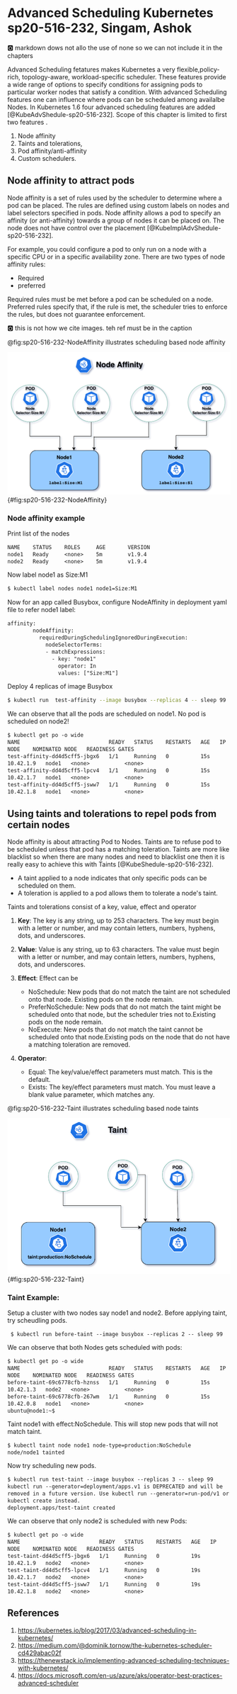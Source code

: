 # Advanced Scheduling Kubernetes sp20-516-232, Singam, Ashok


:o2: markdown dows not allo the use of none so we can not include it in the chapters
        
Advanced Scheduling fetatures makes Kubernetes a very flexible,policy-rich, topology-aware, workload-specific scheduler. These features provide a wide range of options to specify conditions for assigning pods to particular worker nodes that satisfy a condition. With advanced Scheduling features one can influence where pods can be scheduled among availalbe Nodes. In Kubernetes 1.6 four advanced scheduling features are added [@KubeAdvShedule-sp20-516-232]. Scope of this chapter is limited to first two features . 

1. Node affinity
2. Taints and tolerations, 
3. Pod affinity/anti-affinity 
4. Custom schedulers. 

## Node affinity to attract pods  

Node affinity is a set of rules used by the scheduler to determine where a pod can be placed. The rules are defined using custom labels on nodes and label selectors specified in pods. Node affinity allows a pod to specify an affinity (or anti-affinity) towards a group of nodes it can be placed on. The node does not have control over the placement [@KubeImplAdvShedule-sp20-516-232]. 

For example, you could configure a pod to only run on a node with a specific CPU or in a specific availability zone. There are two types of node affinity rules: 

* Required 
* preferred

Required rules must be met before a pod can be scheduled on a node. Preferred rules specify that, if the rule is met, the scheduler tries to enforce the rules, but does not guarantee enforcement.

:o2: this is not how we cite images. teh ref must be in the caption

@fig:sp20-516-232-NodeAffinity illustrates scheduling based node affinity 

![Node Affinity](images/nodeAffinity.png){#fig:sp20-516-232-NodeAffinity}  

### Node affinity example

Print list of the nodes

```
NAME    STATUS    ROLES     AGE       VERSION
node1   Ready     <none>    5m        v1.9.4
node2   Ready     <none>    5m        v1.9.4
```

Now label node1 as Size:M1

```bash
$ kubectl label nodes node1 node1=Size:M1
```

Now for an app called Busybox, configure NodeAffinity in deployment yaml file to refer node1 label:

```
affinity:
        nodeAffinity:
          requiredDuringSchedulingIgnoredDuringExecution:
            nodeSelectorTerms:
            - matchExpressions:
              - key: "node1"
                operator: In
                values: ["Size:M1"]
```

Deploy 4 replicas of image Busybox

```bash
$ kubectl run  test-affinity --image busybox --replicas 4 -- sleep 99
```

We can observe that all the pods are scheduled on node1. No pod is scheduled on node2!

```
$ kubectl get po -o wide
NAME                            READY   STATUS    RESTARTS   AGE   IP          NODE    NOMINATED NODE   READINESS GATES
test-affinity-dd4d5cff5-jbgx6   1/1     Running   0          15s   10.42.1.9   node1   <none>           <none>
test-affinity-dd4d5cff5-lpcv4   1/1     Running   0          15s   10.42.1.7   node1   <none>           <none>
test-affinity-dd4d5cff5-jsww7   1/1     Running   0          15s   10.42.1.8   node1   <none>           <none> 
```
   
## Using taints and tolerations to repel pods from certain nodes

Node affinity is about attracting Pod to Nodes. Taints are to refuse pod to be scheduled unless that pod has a matching toleration. Taints are more like blacklist so when there are many nodes and need to blacklist one then it is really easy to achieve this with Taints [@KubeShedule-sp20-516-232]. 

* A taint applied to a node indicates that only specific pods can be scheduled on them.
* A toleration is applied to a pod allows them to tolerate a node's taint.

Taints and tolerations consist of a key, value, effect and operator

1. **Key**: The key is any string, up to 253 characters. The key must begin with a letter or number, and may contain letters, numbers, hyphens, dots, and underscores.

2. **Value**: Value is any string, up to 63 characters. The value must begin with a letter or number, and may contain letters, numbers, hyphens, dots, and underscores. 

3. **Effect**: Effect can be 
    * NoSchedule: New pods that do not match the taint are not scheduled onto that node. Existing pods on the node remain.
    * PreferNoSchedule: New pods that do not match the taint might be scheduled onto that node, but the scheduler tries not to.Existing
                        pods on the node remain. 
    * NoExecute: New pods that do not match the taint cannot be scheduled onto that node.Existing pods on the node that do not have a                    matching toleration are removed.
 4. **Operator**:
    * Equal: The key/value/effect parameters must match. This is the default.
    * Exists: The key/effect parameters must match. You must leave a blank value parameter, which matches any.
    
 @fig:sp20-516-232-Taint illustrates scheduling based node taints 

![Taint](images/taint.png){#fig:sp20-516-232-Taint}  

 ### Taint Example:
 
 Setup a cluster with two nodes say node1 and node2. Before applying taint, try scheudling pods.
 
```
 $ kubectl run before-taint --image busybox --replicas 2 -- sleep 99
```

We can observe that both Nodes gets scheduled with pods:

```
$ kubectl get po -o wide
NAME                            READY   STATUS    RESTARTS   AGE   IP          NODE    NOMINATED NODE   READINESS GATES
before-taint-69c6778cfb-hznss   1/1     Running   0          15s   10.42.1.3   node2   <none>           <none>
before-taint-69c6778cfb-267wm   1/1     Running   0          15s   10.42.0.8   node1   <none>           <none>
ubuntu@node1:~$  
```

Taint node1 with effect:NoSchedule. This will stop new pods that will not match taint. 

```
$ kubectl taint node node1 node-type=production:NoSchedule
node/node1 tainted
```

Now try scheduling new pods. 

```
$ kubectl run test-taint --image busybox --replicas 3 -- sleep 99
kubectl run --generator=deployment/apps.v1 is DEPRECATED and will be removed in a future version. Use kubectl run --generator=run-pod/v1 or kubectl create instead.
deployment.apps/test-taint created
```

We can observe that only node2 is scheduled with new Pods:

```
$ kubectl get po -o wide
NAME                         READY   STATUS    RESTARTS   AGE   IP          NODE    NOMINATED NODE   READINESS GATES
test-taint-dd4d5cff5-jbgx6   1/1     Running   0          19s   10.42.1.9   node2   <none>           <none>
test-taint-dd4d5cff5-lpcv4   1/1     Running   0          19s   10.42.1.7   node2   <none>           <none>
test-taint-dd4d5cff5-jsww7   1/1     Running   0          19s   10.42.1.8   node2   <none>           <none>
```

## References

1. <https://kubernetes.io/blog/2017/03/advanced-scheduling-in-kubernetes/>  
2. <https://medium.com/@dominik.tornow/the-kubernetes-scheduler-cd429abac02f>
3. <https://thenewstack.io/implementing-advanced-scheduling-techniques-with-kubernetes/>
4. <https://docs.microsoft.com/en-us/azure/aks/operator-best-practices-advanced-scheduler>
